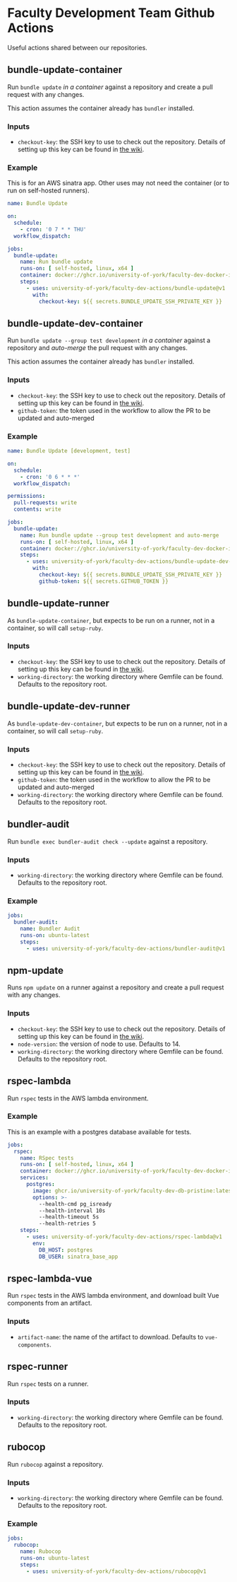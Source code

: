 # Faculty Development Team Github Actions

Useful actions shared between our repositories.

## bundle-update-container

Run `bundle update` _in a container_ against a repository and create a pull request with any changes.

This action assumes the container already has `bundler` installed.

### Inputs

* `checkout-key`: the SSH key to use to check out the repository.
  Details of setting up this key can be found in [the wiki](https://wiki.york.ac.uk/display/ittechdocs/Faculty+Dev%3A+New+Github+Repository).

### Example

This is for an AWS sinatra app. Other uses may not need the container (or to run on self-hosted runners). 

```yaml
name: Bundle Update

on:
  schedule:
    - cron: '0 7 * * THU'
  workflow_dispatch:

jobs:
  bundle-update:
    name: Run bundle update
    runs-on: [ self-hosted, linux, x64 ]
    container: docker://ghcr.io/university-of-york/faculty-dev-docker-images/ci/aws-lambda-ruby-dev:2.7
    steps:
      - uses: university-of-york/faculty-dev-actions/bundle-update@v1
        with:
          checkout-key: ${{ secrets.BUNDLE_UPDATE_SSH_PRIVATE_KEY }}
```

## bundle-update-dev-container

Run `bundle update --group test development` _in a container_ against a repository and _auto-merge_ the pull request with any changes.

This action assumes the container already has `bundler` installed.

### Inputs

* `checkout-key`: the SSH key to use to check out the repository.
  Details of setting up this key can be found in [the wiki](https://wiki.york.ac.uk/display/ittechdocs/Faculty+Dev%3A+New+Github+Repository).
* `github-token`: the token used in the workflow to allow the PR to be updated and auto-merged

### Example

```yaml
name: Bundle Update [development, test]

on:
  schedule:
    - cron: '0 6 * * *'
  workflow_dispatch:

permissions:
  pull-requests: write
  contents: write

jobs:
  bundle-update:
    name: Run bundle update --group test development and auto-merge
    runs-on: [ self-hosted, linux, x64 ]
    container: docker://ghcr.io/university-of-york/faculty-dev-docker-images/ci/aws-lambda-ruby-dev:2.7
    steps:
      - uses: university-of-york/faculty-dev-actions/bundle-update-dev-container@v1
        with:
          checkout-key: ${{ secrets.BUNDLE_UPDATE_SSH_PRIVATE_KEY }}
          github-token: ${{ secrets.GITHUB_TOKEN }}
```

## bundle-update-runner

As `bundle-update-container`, but expects to be run on a runner, not in a container, so will call `setup-ruby`.

### Inputs

* `checkout-key`: the SSH key to use to check out the repository.
  Details of setting up this key can be found in [the wiki](https://wiki.york.ac.uk/display/ittechdocs/Faculty+Dev%3A+New+Github+Repository).
* `working-directory`: the working directory where Gemfile can be found. Defaults to the repository root.

## bundle-update-dev-runner

As `bundle-update-dev-container`, but expects to be run on a runner, not in a container, so will call `setup-ruby`.

### Inputs

* `checkout-key`: the SSH key to use to check out the repository.
  Details of setting up this key can be found in [the wiki](https://wiki.york.ac.uk/display/ittechdocs/Faculty+Dev%3A+New+Github+Repository).
* `github-token`: the token used in the workflow to allow the PR to be updated and auto-merged
* `working-directory`: the working directory where Gemfile can be found. Defaults to the repository root.

## bundler-audit

Run `bundle exec bundler-audit check --update` against a repository.

### Inputs

* `working-directory`: the working directory where Gemfile can be found. Defaults to the repository root.

### Example

```yaml
jobs:
  bundler-audit:
    name: Bundler Audit
    runs-on: ubuntu-latest
    steps:
      - uses: university-of-york/faculty-dev-actions/bundler-audit@v1
```

## npm-update

Runs `npm update` on a runner against a repository and create a pull request with any changes.

### Inputs

* `checkout-key`: the SSH key to use to check out the repository.
  Details of setting up this key can be found in [the wiki](https://wiki.york.ac.uk/display/ittechdocs/Faculty+Dev%3A+New+Github+Repository).
* `node-version`: the version of node to use. Defaults to 14.
* `working-directory`: the working directory where Gemfile can be found. Defaults to the repository root.

## rspec-lambda

Run `rspec` tests in the AWS lambda environment.

### Example

This is an example with a postgres database available for tests.

```yaml
jobs:
  rspec:
    name: RSpec tests
    runs-on: [ self-hosted, linux, x64 ]
    container: docker://ghcr.io/university-of-york/faculty-dev-docker-images/ci/aws-lambda-ruby-dev:2.7
    services:
      postgres:
        image: ghcr.io/university-of-york/faculty-dev-db-pristine:latest
        options: >-
          --health-cmd pg_isready
          --health-interval 10s
          --health-timeout 5s
          --health-retries 5
    steps:
      - uses: university-of-york/faculty-dev-actions/rspec-lambda@v1
        env:
          DB_HOST: postgres
          DB_USER: sinatra_base_app
```

## rspec-lambda-vue

Run `rspec` tests in the AWS lambda environment, and download built Vue components from an artifact. 

### Inputs

* `artifact-name`: the name of the artifact to download. Defaults to `vue-components`.

## rspec-runner

Run `rspec` tests on a runner.

### Inputs

* `working-directory`: the working directory where Gemfile can be found. Defaults to the repository root.

## rubocop

Run `rubocop` against a repository.

### Inputs

* `working-directory`: the working directory where Gemfile can be found. Defaults to the repository root.

### Example

```yaml
jobs:
  rubocop:
    name: Rubocop
    runs-on: ubuntu-latest
    steps:
      - uses: university-of-york/faculty-dev-actions/rubocop@v1
```
